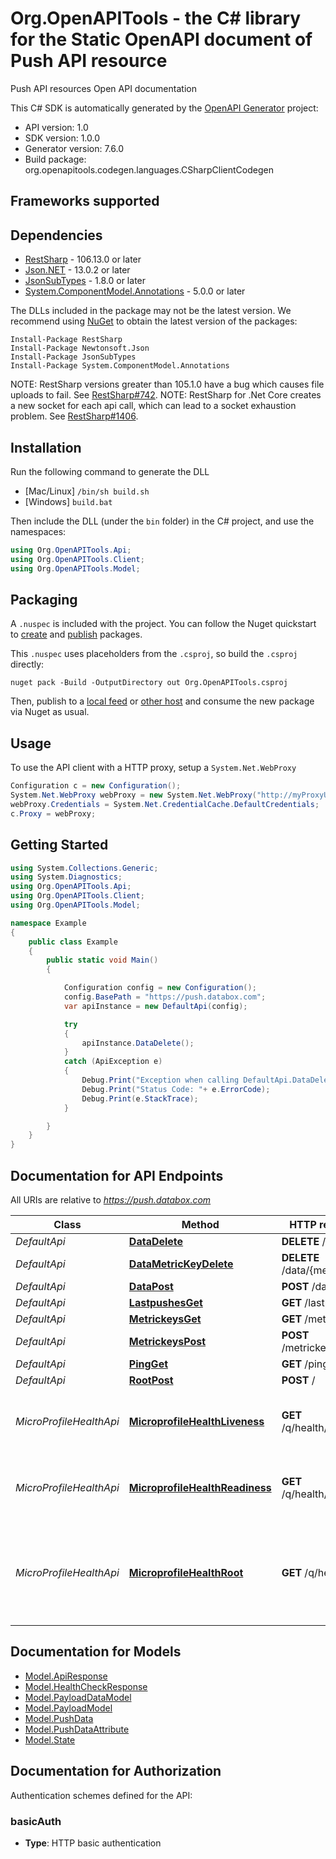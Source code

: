 # Org.OpenAPITools - the C# library for the Static OpenAPI document of Push API resource

Push API resources Open API documentation

This C# SDK is automatically generated by the [OpenAPI Generator](https://openapi-generator.tech) project:

- API version: 1.0
- SDK version: 1.0.0
- Generator version: 7.6.0
- Build package: org.openapitools.codegen.languages.CSharpClientCodegen

<a id="frameworks-supported"></a>
## Frameworks supported

<a id="dependencies"></a>
## Dependencies

- [RestSharp](https://www.nuget.org/packages/RestSharp) - 106.13.0 or later
- [Json.NET](https://www.nuget.org/packages/Newtonsoft.Json/) - 13.0.2 or later
- [JsonSubTypes](https://www.nuget.org/packages/JsonSubTypes/) - 1.8.0 or later
- [System.ComponentModel.Annotations](https://www.nuget.org/packages/System.ComponentModel.Annotations) - 5.0.0 or later

The DLLs included in the package may not be the latest version. We recommend using [NuGet](https://docs.nuget.org/consume/installing-nuget) to obtain the latest version of the packages:
```
Install-Package RestSharp
Install-Package Newtonsoft.Json
Install-Package JsonSubTypes
Install-Package System.ComponentModel.Annotations
```

NOTE: RestSharp versions greater than 105.1.0 have a bug which causes file uploads to fail. See [RestSharp#742](https://github.com/restsharp/RestSharp/issues/742).
NOTE: RestSharp for .Net Core creates a new socket for each api call, which can lead to a socket exhaustion problem. See [RestSharp#1406](https://github.com/restsharp/RestSharp/issues/1406).

<a id="installation"></a>
## Installation
Run the following command to generate the DLL
- [Mac/Linux] `/bin/sh build.sh`
- [Windows] `build.bat`

Then include the DLL (under the `bin` folder) in the C# project, and use the namespaces:
```csharp
using Org.OpenAPITools.Api;
using Org.OpenAPITools.Client;
using Org.OpenAPITools.Model;
```
<a id="packaging"></a>
## Packaging

A `.nuspec` is included with the project. You can follow the Nuget quickstart to [create](https://docs.microsoft.com/en-us/nuget/quickstart/create-and-publish-a-package#create-the-package) and [publish](https://docs.microsoft.com/en-us/nuget/quickstart/create-and-publish-a-package#publish-the-package) packages.

This `.nuspec` uses placeholders from the `.csproj`, so build the `.csproj` directly:

```
nuget pack -Build -OutputDirectory out Org.OpenAPITools.csproj
```

Then, publish to a [local feed](https://docs.microsoft.com/en-us/nuget/hosting-packages/local-feeds) or [other host](https://docs.microsoft.com/en-us/nuget/hosting-packages/overview) and consume the new package via Nuget as usual.

<a id="usage"></a>
## Usage

To use the API client with a HTTP proxy, setup a `System.Net.WebProxy`
```csharp
Configuration c = new Configuration();
System.Net.WebProxy webProxy = new System.Net.WebProxy("http://myProxyUrl:80/");
webProxy.Credentials = System.Net.CredentialCache.DefaultCredentials;
c.Proxy = webProxy;
```

<a id="getting-started"></a>
## Getting Started

```csharp
using System.Collections.Generic;
using System.Diagnostics;
using Org.OpenAPITools.Api;
using Org.OpenAPITools.Client;
using Org.OpenAPITools.Model;

namespace Example
{
    public class Example
    {
        public static void Main()
        {

            Configuration config = new Configuration();
            config.BasePath = "https://push.databox.com";
            var apiInstance = new DefaultApi(config);

            try
            {
                apiInstance.DataDelete();
            }
            catch (ApiException e)
            {
                Debug.Print("Exception when calling DefaultApi.DataDelete: " + e.Message );
                Debug.Print("Status Code: "+ e.ErrorCode);
                Debug.Print(e.StackTrace);
            }

        }
    }
}
```

<a id="documentation-for-api-endpoints"></a>
## Documentation for API Endpoints

All URIs are relative to *https://push.databox.com*

Class | Method | HTTP request | Description
------------ | ------------- | ------------- | -------------
*DefaultApi* | [**DataDelete**](docs/DefaultApi.md#datadelete) | **DELETE** /data | 
*DefaultApi* | [**DataMetricKeyDelete**](docs/DefaultApi.md#datametrickeydelete) | **DELETE** /data/{metricKey} | 
*DefaultApi* | [**DataPost**](docs/DefaultApi.md#datapost) | **POST** /data | 
*DefaultApi* | [**LastpushesGet**](docs/DefaultApi.md#lastpushesget) | **GET** /lastpushes | 
*DefaultApi* | [**MetrickeysGet**](docs/DefaultApi.md#metrickeysget) | **GET** /metrickeys | 
*DefaultApi* | [**MetrickeysPost**](docs/DefaultApi.md#metrickeyspost) | **POST** /metrickeys | 
*DefaultApi* | [**PingGet**](docs/DefaultApi.md#pingget) | **GET** /ping | 
*DefaultApi* | [**RootPost**](docs/DefaultApi.md#rootpost) | **POST** / | 
*MicroProfileHealthApi* | [**MicroprofileHealthLiveness**](docs/MicroProfileHealthApi.md#microprofilehealthliveness) | **GET** /q/health/live | The Liveness check of this application
*MicroProfileHealthApi* | [**MicroprofileHealthReadiness**](docs/MicroProfileHealthApi.md#microprofilehealthreadiness) | **GET** /q/health/ready | The Readiness check of this application
*MicroProfileHealthApi* | [**MicroprofileHealthRoot**](docs/MicroProfileHealthApi.md#microprofilehealthroot) | **GET** /q/health | An aggregated view of the Liveness and Readiness of this application


<a id="documentation-for-models"></a>
## Documentation for Models

 - [Model.ApiResponse](docs/ApiResponse.md)
 - [Model.HealthCheckResponse](docs/HealthCheckResponse.md)
 - [Model.PayloadDataModel](docs/PayloadDataModel.md)
 - [Model.PayloadModel](docs/PayloadModel.md)
 - [Model.PushData](docs/PushData.md)
 - [Model.PushDataAttribute](docs/PushDataAttribute.md)
 - [Model.State](docs/State.md)


<a id="documentation-for-authorization"></a>
## Documentation for Authorization


Authentication schemes defined for the API:
<a id="basicAuth"></a>
### basicAuth

- **Type**: HTTP basic authentication

